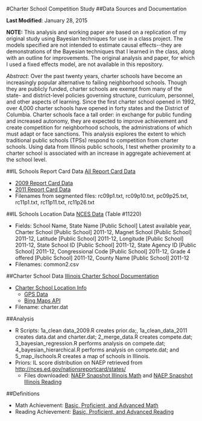 #Charter School Competition Study
##Data Sources and Documentation

**Last Modified**: January 28, 2015

**NOTE:** This analysis and working paper are based on a replication of my original study using Bayesian techniques for use in a class project.  The models specified are not intended to estimate causal effects--they are demonstrations of the Bayesian techniques that I learned in the class, along with an outline for improvements.  The original analysis and paper, for which I used a fixed effects model, are not available in this repository.

*Abstract*: Over the past twenty years, charter schools have become an increasingly popular alternative to failing neighborhood schools.  Though they are publicly funded, charter schools are exempt from many of the state- and district-level policies governing structure, curriculum, personnel, and other aspects of learning.  Since the first charter school opened in 1992, over 4,000 charter schools have opened in forty states and the District of Columbia. Charter schools face a tall order: in exchange for public funding and increased autonomy, they are expected to improve achievement and create competition for neighborhood schools, the administrations of which must adapt or face sanctions.  This analysis explores the extent to which traditional public schools (TPSs) respond to competition from charter schools.  Using data from Illinois public schools, I test whether proximity to a charter school is associated with an increase in aggregate achievement at the school level.

##IL Schools Report Card Data
[All Report Card Data](http://www.isbe.net/assessment/report_card.htm) 
* [2009 Report Card Data](http://www.isbe.net/research/zip/2009_rc_separated.zip)
* [2011 Report Card Data](http://www.isbe.net/assessment/zip/2012_rc_separated.zip) 
* Filenames from segmented files: rc09p1.txt, rc09p10.txt, pc09p25.txt, rc11p1.txt, rc11p11.txt, rc11p26.txt

##IL Schools Location Data
[NCES Data](http://nces.ed.gov/ccd/elsi/tableGenerator.aspx) (Table #11220)
* Fields: School Name, State Name [Public School] Latest available year, Charter School [Public School] 2011-12, Magnet School [Public School] 2011-12, Latitude [Public School] 2011-12, Longitude [Public School] 2011-12, State School ID [Public School] 2011-12, State Agency ID [Public School] 2011-12, Congressional Code [Public School] 2011-12, Grade 4 offered [Public School] 2011-12, County Name [Public School] 2011-12
* Filenames: common2.csv

##Charter School Data
[Illinois Charter School Documentation](http://www.isbe.net/charter/?col5=open#CollapsiblePanel5)
* [Charter School Location Info](https://www.incschools.org/member-schools/find-a-charter-school/)
  * [GPS Data](http://www.gpsvisualizer.com/geocoder/)
  * [Bing Maps API](https://www.bingmapsportal.com)
* Filename: charter.dat

##Analysis
* R Scripts: 1a_clean data_2009.R creates prior.da;, 1a_clean_data_2011 creates data.dat and charter.dat; 2_merge_data.R creates compete.dat; 3_bayesian_regression.R performs analysis on compete.dat; 4_bayesian_hierarchical.R performs analysis on compete.dat; and 5_map_ilschools.R creates a map of schools in Illinois.
* Priors: IL score distribution on NAEP retrieved from http://nces.ed.gov/nationsreportcard/states/
  * Files downloaded: [NAEP Snapshot Illinois Math](http://nces.ed.gov/nationsreportcard/subject/publications/stt2013/pdf/2014465IL4.pdf) and [NAEP Snapshot Illinois Reading](http://nces.ed.gov/nationsreportcard/subject/publications/stt2013/pdf/2014464IL4.pdf)

##Definitions
* Math Achievement: [Basic, Proficient, and Advanced Math](http://nces.ed.gov/nationsreportcard/mathematics/achieveall.asp)
* Reading Achievement: [Basic, Proficient, and Advanced Reading](http://nces.ed.gov/nationsreportcard/reading/achieveall.asp#2009_grade4)


